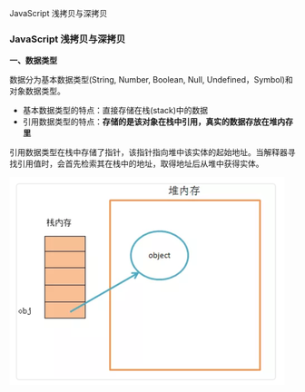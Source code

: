 
JavaScript 浅拷贝与深拷贝


### JavaScript 浅拷贝与深拷贝 

**一、数据类型**

数据分为基本数据类型\(String, Number, Boolean, Null, Undefined，Symbol\)和对象数据类型。

* 基本数据类型的特点：直接存储在栈\(stack\)中的数据
* 引用数据类型的特点：**存储的是该对象在栈中引用，真实的数据存放在堆内存里**

引用数据类型在栈中存储了指针，该指针指向堆中该实体的起始地址。当解释器寻找引用值时，会首先检索其在栈中的地址，取得地址后从堆中获得实体。

![](/assets/31.png)
